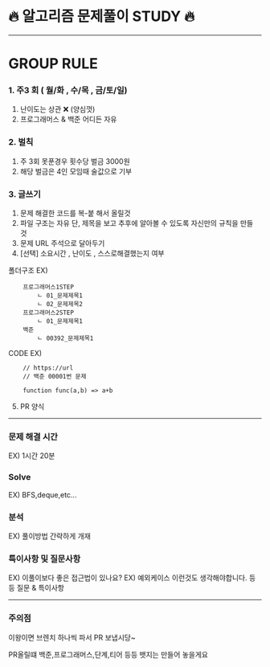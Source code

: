 # 🔥 알고리즘 문제풀이 STUDY 🔥

---

# GROUP RULE


### 1. 주3 회 ( 월/화 , 수/목 , 금/토/일)

1. 난이도는 상관 ❌ (양심껏)
2. 프로그래머스 & 백준 어디든 자유

### 2. 벌칙

1. 주 3회 못푼경우 횟수당 벌금 3000원
2. 해당 벌금은 4인 모임때 술값으로 기부

### 3. 글쓰기

1. 문제 해결한 코드를 복-붙 해서 올릴것
2. 파일 구조는 자유 단, 제목을 보고 추후에 알아볼 수 있도록 자신만의 규칙을 만들 것
3. 문제 URL 주석으로 달아두기
4. [선택] 소요시간 , 난이도 , 스스로해결했는지 여부

폴더구조 EX)

```
    프로그래머스1STEP
        ㄴ 01_문제제목1
        ㄴ 02_문제제목2
    프로그래머스2STEP
        ㄴ 01_문제제목1
    백준
        ㄴ 00392_문제제목1
```

CODE EX)

```
    // https://url
    // 백준 00001번 문제

    function func(a,b) => a+b
```
5. PR 양식
---

### 문제 해결 시간
EX) 1시간 20분

### Solve
EX) BFS,deque,etc...

### 분석
EX) 풀이방법 간략하게 개재

### 특이사항 및 질문사항
EX) 이풀이보다 좋은 접근법이 있나요?
EX) 예외케이스 이런것도 생각해야합니다.
등등 질문 & 특이사항

---

### 주의점


이왕이면 브렌치 하나씩 파서 PR 보냅시당~

PR올릴떄 백준,프로그래머스,단계,티어 등등 뱃지는 만들어 놓을게요
